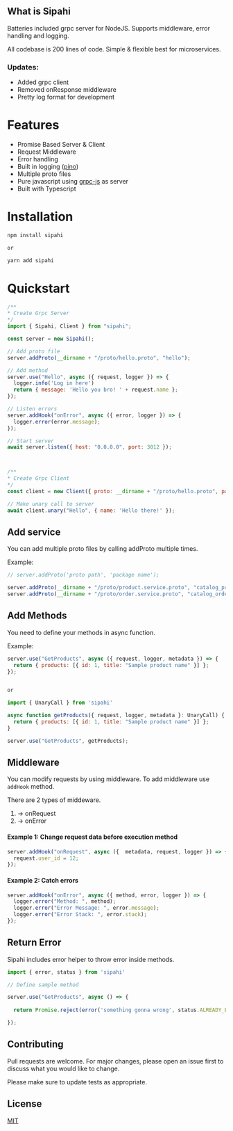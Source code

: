 ## What is Sipahi

Batteries included grpc server for NodeJS. Supports middleware, error handling and logging.

All codebase is 200 lines of code. Simple & flexible best for microservices.

### Updates:
- Added grpc client
- Removed onResponse middleware
- Pretty log format for development

# Features

- Promise Based Server & Client
- Request Middleware
- Error handling
- Built in logging ([pino](https://github.com/pinojs/pino))
- Multiple proto files
- Pure javascript using [grpc-js](https://www.npmjs.com/package/@grpc/grpc-js) as server
- Built with Typescript

# Installation

```bash
npm install sipahi

or

yarn add sipahi
```

# Quickstart

```js
/**
* Create Grpc Server
*/
import { Sipahi, Client } from "sipahi";

const server = new Sipahi();

// Add proto file
server.addProto(__dirname + "/proto/hello.proto", "hello");

// Add method 
server.use("Hello", async ({ request, logger }) => {
  logger.info('Log in here')
  return { message: 'Hello you bro! ' + request.name };
});

// Listen errors
server.addHook("onError", async ({ error, logger }) => {
  logger.error(error.message);
});

// Start server
await server.listen({ host: "0.0.0.0", port: 3012 });



/**
* Create Grpc Client
*/
const client = new Client({ proto: __dirname + "/proto/hello.proto", package: "hello", service: "HelloService", host: "0.0.0.0", port: 3012 });

// Make unary call to server
await client.unary("Hello", { name: 'Hello there!' });


```

## Add service

You can add multiple proto files by calling addProto multiple times.

Example:

```js
// server.addProto('proto path', 'package name');

server.addProto(__dirname + "/proto/product.service.proto", "catalog_product");
server.addProto(__dirname + "/proto/order.service.proto", "catalog_order");
```

## Add Methods

You need to define your methods in async function.

Example:

```js
server.use("GetProducts", async ({ request, logger, metadata }) => {
  return { products: [{ id: 1, title: "Sample product name" }] };
});


or 

import { UnaryCall } from 'sipahi'

async function getProducts({ request, logger, metadata }: UnaryCall) {
  return { products: [{ id: 1, title: "Sample product name" }] };
}

server.use("GetProducts", getProducts);

```

## Middleware

You can modify requests by using middleware. To add middleware use `addHook` method.

There are 2 types of middeware.

1. -> onRequest
3. -> onError


#### Example 1: Change request data before execution method

```js
server.addHook("onRequest", async ({  metadata, request, logger }) => {
  request.user_id = 12;
});
```


#### Example 2: Catch errors

```js
server.addHook("onError", async ({ method, error, logger }) => {
  logger.error("Method: ", method);
  logger.error("Error Message: ", error.message);
  logger.error("Error Stack: ", error.stack);
});
```

## Return Error
Sipahi includes error helper to throw error inside methods.

```js
import { error, status } from 'sipahi'

// Define sample method

server.use("GetProducts", async () => {
  
  return Promise.reject(error('something gonna wrong', status.ALREADY_EXISTS))

});
```

## Contributing

Pull requests are welcome. For major changes, please open an issue first to discuss what you would like to change.

Please make sure to update tests as appropriate.

## License

[MIT](https://choosealicense.com/licenses/mit/)
